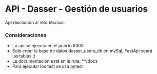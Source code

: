 # API - Dasser - Gestión de usuarios

Api resolución al reto técnico.
### Consideraciones
- La api se ejecuta en el puerto 8000
- Solo crear la base de datos dasser_users_db en mySql, FastApi ceará las tablas ;)
- La documentación está en la ruta: **/docs
- Para ejecutar los test se usa pytest
